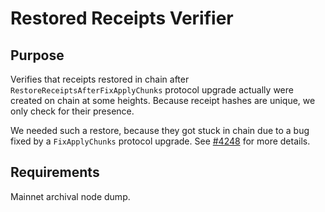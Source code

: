 # Restored Receipts Verifier

## Purpose

Verifies that receipts restored in chain after `RestoreReceiptsAfterFixApplyChunks` protocol upgrade actually were created on chain at some heights.
Because receipt hashes are unique, we only check for their presence.

We needed such a restore, because they got stuck in chain due to a bug fixed by a `FixApplyChunks` protocol upgrade. See [#4248](https://github.com/near/nearcore/pull/4248) for more details.

## Requirements

Mainnet archival node dump.
